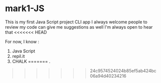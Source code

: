 # mark1-JS
This is my first Java Script project CLI app
I always welcome people to review my code 
can give me suggestions as well
I'm always open to hear that
<<<<<<< HEAD

For now, I know :
1. Java Script
2. repil.it
3. CHALK
=======
.

>>>>>>> 24c9574524024b85ef5ab424bc06a94d40234216


